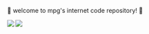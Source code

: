 💎 welcome to mpg's internet code repository! 💎

<a href="https://github.com/anuraghazra/github-readme-stats">
  <img align="left" src="https://github-readme-stats.vercel.app/api?username=hyperchaos&show_icons=true&theme=blue-green&count_private=true" />
</a>

<a href="https://github.com/anuraghazra/github-readme-stats">
  <img src="https://github-readme-stats.vercel.app/api/top-langs/?username=hyperchaos&layout=compact&theme=blue-green" />
</a>
